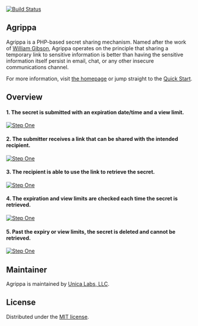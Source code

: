 [![Build Status](https://travis-ci.org/unicalabs/agrippa.svg)](https://travis-ci.org/unicalabs/agrippa)

## Agrippa

Agrippa is a PHP-based secret sharing mechanism. Named after the work of [William Gibson](https://en.wikipedia.org/wiki/Agrippa_(A_Book_of_the_Dead)), Agrippa operates on the principle that sharing a temporary link to sensitive information is better than having the sensitive information itself persist in email, chat, or any other insecure communications channel.

For more information, visit [the homepage](http://getagrippa.com) or jump straight to the [Quick Start](http://getagrippa.com/quickstart.html).

## Overview

#### 1. The secret is submitted with an expiration date/time and a view limit.

[![Step One](https://raw.githubusercontent.com/unicalabs/agrippa/gh-pages/images/1.png)](https://github.com/unicalabs/agrippa/blob/gh-pages/images/1.png)

#### 2. The submitter receives a link that can be shared with the intended recipient.

[![Step One](https://raw.githubusercontent.com/unicalabs/agrippa/gh-pages/images/2.png)](https://github.com/unicalabs/agrippa/blob/gh-pages/images/2.png)

#### 3. The recipient is able to use the link to retrieve the secret.

[![Step One](https://raw.githubusercontent.com/unicalabs/agrippa/gh-pages/images/3.png)](https://github.com/unicalabs/agrippa/blob/gh-pages/images/3.png)

#### 4. The expiration and view limits are checked each time the secret is retrieved.

[![Step One](https://raw.githubusercontent.com/unicalabs/agrippa/gh-pages/images/4.png)](https://github.com/unicalabs/agrippa/blob/gh-pages/images/4.png)

#### 5. Past the expiry or view limits, the secret is deleted and cannot be retrieved.

[![Step One](https://raw.githubusercontent.com/unicalabs/agrippa/gh-pages/images/5.png)](https://github.com/unicalabs/agrippa/blob/gh-pages/images/5.png)

## Maintainer
Agrippa is maintained by [Unica Labs, LLC](http://unicalabs.com).

## License
Distributed under the [MIT license](license.md).
